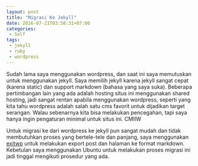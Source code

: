 ```yaml
---
layout: post
title: "Migrasi Ke Jekyll"
date: 2016-07-21T03:58:31+07:00
categories:
 - Self
tags:
 - jekyll
 - ruby
 - wordpress
---
```


Sudah lama saya menggunakan wordpress, dan saat ini saya memutuskan untuk menggunakan jekyll. Saya
memilih jekyll karena jekyll sangat cepat (karena static) dan support markdown (bahasa yang saya
suka). Beberapa pertimbangan lain yang ada adalah hosting situs ini menggunakan shared hosting, jadi
sangat rentan apabila menggunakan wordpress, seperti yang kita tahu wordpress adalah salah satu cms
favorit untuk dijadikan target serangan. Walau sebenarnya kita bisa melakukan pencegahan, tapi saya
hanya ingin pengaturan minimal untuk situs ini. CMIIW

Untuk migrasi ke dari wordpress ke jekyll pun sangat mudah dan tidak membutuhkan proses yang
bertele-tele dan panjang, saya menggunakan [exitwp](https://github.com/thomasf/exitwp) untuk melakukan
export post dan halaman ke format markdown. Kebetulan saya menggunakan Ubuntu untuk melakukan proses
migrasi ini jadi tinggal mengikuti prosedur yang ada.
